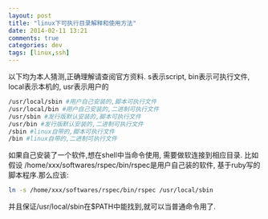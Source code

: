 ```yaml
---
layout: post
title: "linux下可执行目录解释和使用方法"
date: 2014-02-11 13:21
comments: true
categories: dev
tags: [linux,ssh]
---
```



以下均为本人猜测,正确理解请查阅官方资料.
s表示script, bin表示可执行文件, local表示本机的, usr表示用户的
```bash
/usr/local/sbin #用户自己安装的,脚本可执行文件
/usr/local/bin #用户自己安装的,二进制可执行文件
/usr/sbin #发行版默认安装的,脚本可执行文件
/usr/bin #发行版默认安装的,二进制可执行文件
/sbin #linux自带的,脚本可执行文件
/bin #linux自带的,二进制可执行文件
```
如果自己安装了一个软件,想在shell中当命令使用, 需要做软连接到相应目录. 比如
假设 /home/xxx/softwares/rspec/bin/rspec是用户自己装的软件, 基于ruby写的脚本程序.那么应该:
```bash
ln -s /home/xxx/softwares/rspec/bin/rspec /usr/local/sbin
```
并且保证/usr/local/sbin在$PATH中能找到,就可以当普通命令用了.